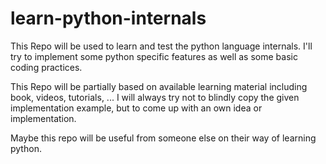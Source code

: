 # learn-python-internals

This Repo will be used to learn and test the python language internals.
I'll try to implement some python specific features as well as some basic coding practices.

This Repo will be partially based on available learning material including book, videos, tutorials, ...
I will always try not to blindly copy the given implementation example, but to come up with an own idea or implementation.

Maybe this repo will be useful from someone else on their way of learning python.
